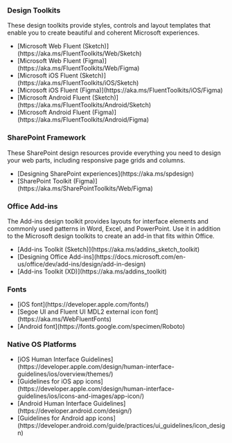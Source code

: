 ### Design Toolkits

These design toolkits provide styles, controls and layout templates that enable you to create beautiful and coherent Microsoft experiences.

<ul class="md-list--flex">
  <li class="mdut--half">[Microsoft Web Fluent (Sketch)](https://aka.ms/FluentToolkits/Web/Sketch)</li>
  <li class="mdut--half">[Microsoft Web Fluent (Figma)](https://aka.ms/FluentToolkits/Web/Figma)</li>
  <li class="mdut--half">[Microsoft iOS Fluent (Sketch)](https://aka.ms/FluentToolkits/iOS/Sketch)</li>
  <li class="mdut--half">[Microsoft iOS Fluent (Figma)](https://aka.ms/FluentToolkits/iOS/Figma)</li>
  <li class="mdut--half">[Microsoft Android Fluent (Sketch)](https://aka.ms/FluentToolkits/Android/Sketch)</li>
  <li class="mdut--half">[Microsoft Android Fluent (Figma)](https://aka.ms/FluentToolkits/Android/Figma)</li>
</ul>

<!-- headings get auto-generated IDs usually, and this page has two "SharePoint Framework" headings -->
<h3 id="sharepoint-framework-design">SharePoint Framework</h3>

These SharePoint design resources provide everything you need to design your web parts, including responsive page grids and columns.

<ul class="md-list--flex">
  <li class="mdut--half">[Designing SharePoint experiences](https://aka.ms/spdesign)</li>
  <li class="mdut--half">[SharePoint Toolkit (Figma)](https://aka.ms/SharePointToolkits/Web/Figma)</li>
</ul>

<h3 id="office-add-ins-design">Office Add-ins</h3>

The Add-ins design toolkit provides layouts for interface elements and commonly used patterns in Word, Excel, and PowerPoint. Use it in addition to the Microsoft design toolkits to create an add-in that fits within Office.

<ul class="md-list--flex">
  <li class="mdut--half">[Add-ins Toolkit (Sketch)](https://aka.ms/addins_sketch_toolkit)</li>
  <li class="mdut--half">[Designing Office Add-ins](https://docs.microsoft.com/en-us/office/dev/add-ins/design/add-in-design)</li>
  <li class="mdut--half">[Add-ins Toolkit (XD)](https://aka.ms/addins_toolkit)</li>
</ul>

### Fonts

<ul class="md-list--flex">
  <li class="mdut--half">[iOS font](https://developer.apple.com/fonts/)</li>
  <li class="mdut--half">[Segoe UI and Fluent UI MDL2 external icon font](https://aka.ms/WebFluentFonts)</li>
  <li class="mdut--half">[Android font](https://fonts.google.com/specimen/Roboto)</li>
</ul>

### Native OS Platforms

<ul class="md-list--flex">
  <li class="mdut--half">[iOS Human Interface Guidelines](https://developer.apple.com/design/human-interface-guidelines/ios/overview/themes/)</li>
  <li class="mdut--half">[Guidelines for iOS app icons](https://developer.apple.com/design/human-interface-guidelines/ios/icons-and-images/app-icon/)</li>
  <li class="mdut--half">[Android Human Interface Guidelines](https://developer.android.com/design/)</li>
  <li class="mdut--half">[Guidelines for Android app icons](https://developer.android.com/guide/practices/ui_guidelines/icon_design)</li>
</ul>
